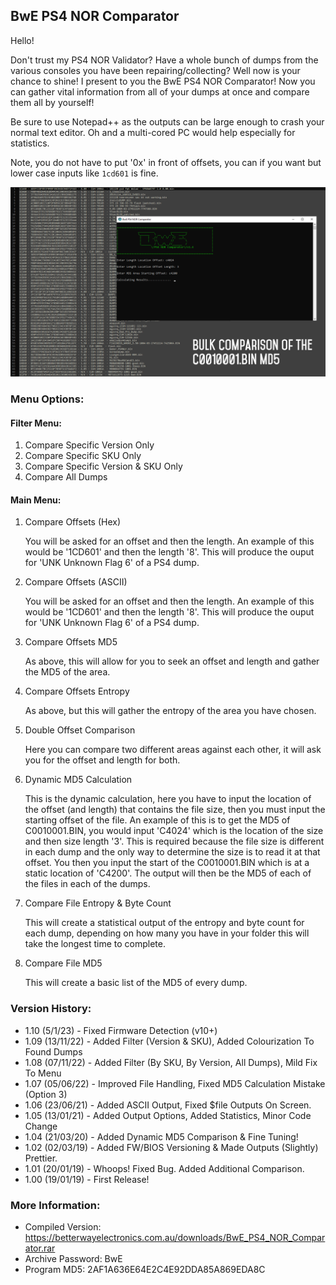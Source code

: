 ## BwE PS4 NOR Comparator ##

Hello!

Don't trust my PS4 NOR Validator? Have a whole bunch of dumps from the various consoles you have been repairing/collecting? Well now is your chance to shine!
I present to you the BwE PS4 NOR Comparator! Now you can gather vital information from all of your dumps at once and compare them all by yourself!

Be sure to use Notepad++ as the outputs can be large enough to crash your normal text editor. Oh and a multi-cored PC would help especially for statistics.

Note, you do not have to put '0x' in front of offsets, you can if you want but lower case inputs like `1cd601` is fine.

![](comparator.png)

### Menu Options: ###

#### Filter Menu: ####

1. Compare Specific Version Only
2. Compare Specific SKU Only
3. Compare Specific Version & SKU Only
4. Compare All Dumps

#### Main Menu: ####

1. Compare Offsets (Hex)

	You will be asked for an offset and then the length. An example of this would be '1CD601' and then the length '8'.
	This will produce the ouput for 'UNK Unknown Flag 6' of a PS4 dump.
	
2. Compare Offsets (ASCII)

	You will be asked for an offset and then the length. An example of this would be '1CD601' and then the length '8'.
	This will produce the ouput for 'UNK Unknown Flag 6' of a PS4 dump.

3. Compare Offsets MD5

	As above, this will allow for you to seek an offset and length and gather the MD5 of the area.

4. Compare Offsets Entropy

	As above, but this will gather the entropy of the area you have chosen.

5. Double Offset Comparison

	Here you can compare two different areas against each other, it will ask you for the offset and length for both.
	
6. Dynamic MD5 Calculation

	This is the dynamic calculation, here you have to input the location of the offset (and length) that contains the file size, then you must input the starting offset of the file.
	An example of this is to get the MD5 of C0010001.BIN, you would input 'C4024' which is the location of the size and then size length '3'. This is required because the file size is
	different in each dump and the only way to determine the size is to read it at that offset. You then you input the start of the C0010001.BIN which is at a static location of 'C4200'.
	The output will then be the MD5 of each of the files in each of the dumps.

7. Compare File Entropy & Byte Count

	This will create a statistical output of the entropy and byte count for each dump, depending on how many you have in your folder this will take the longest time to complete.

8. Compare File MD5

	This will create a basic list of the MD5 of every dump.

### Version History: ###
- 1.10 (5/1/23) - Fixed Firmware Detection (v10+)
- 1.09 (13/11/22) - Added Filter (Version & SKU), Added Colourization To Found Dumps
- 1.08 (07/11/22) - Added Filter (By SKU, By Version, All Dumps), Mild Fix To Menu
- 1.07 (05/06/22) - Improved File Handling, Fixed MD5 Calculation Mistake (Option 3)
- 1.06 (23/06/21) - Added ASCII Output, Fixed $file Outputs On Screen.
- 1.05 (13/01/21) - Added Output Options, Added Statistics, Minor Code Change
- 1.04 (21/03/20) - Added Dynamic MD5 Comparison & Fine Tuning!
- 1.02 (02/03/19) - Added FW/BIOS Versioning & Made Outputs (Slightly) Prettier.
- 1.01 (20/01/19) - Whoops! Fixed Bug. Added Additional Comparison.
- 1.00 (19/01/19) - First Release!

### More Information: ###
- Compiled Version: https://betterwayelectronics.com.au/downloads/BwE_PS4_NOR_Comparator.rar
- Archive Password: BwE
- Program MD5: 2AF1A636E64E2C4E92DDA85A869EDA8C
